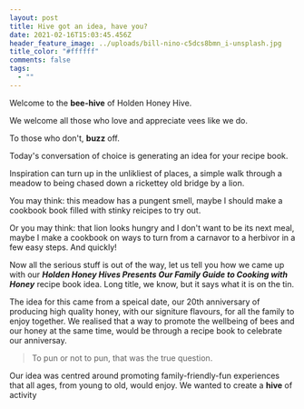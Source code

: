 ```yaml
---
layout: post
title: Hive got an idea, have you?
date: 2021-02-16T15:03:45.456Z
header_feature_image: ../uploads/bill-nino-c5dcs8bmn_i-unsplash.jpg
title_color: "#ffffff"
comments: false
tags:
  - ""
---
```

Welcome to the **bee-hive** of Holden Honey Hive. 

We welcome all those who love and appreciate vees like we do. 

To those who don't, **buzz** off.

Today's conversation of choice is generating an idea for your recipe book.

Inspiration can turn up in the unlikliest of places, a simple walk through a meadow to being chased down a rickettey old bridge by a lion. 

You may think: this meadow has a pungent smell, maybe I should make a cookbook book filled with stinky reicipes to try out.

Or you may think: that lion looks hungry and I don't want to be its next meal, maybe I make a cookbook on ways to turn from a carnavor to a herbivor in a few easy steps. And quickly!

Now all the serious stuff is out of the way, let us tell you how we came up with our ***Holden Honey Hives Presents Our Family Guide to Cooking with Honey*** recipe book idea. Long title, we know, but it says what it is on the tin.

The idea for this came from a speical date, our 20th anniversary of producing high quality honey, with our signiture flavours, for all the family to enjoy together. We realised that a way to promote the wellbeing of bees and our honey at the same time, would be through a recipe book to celebrate our anniversay.

> To pun or not to pun, that was the true question. 

Our idea was centred around promoting family-friendly-fun experiences that all ages, from young to old, would enjoy. We wanted to create a **hive** of activity